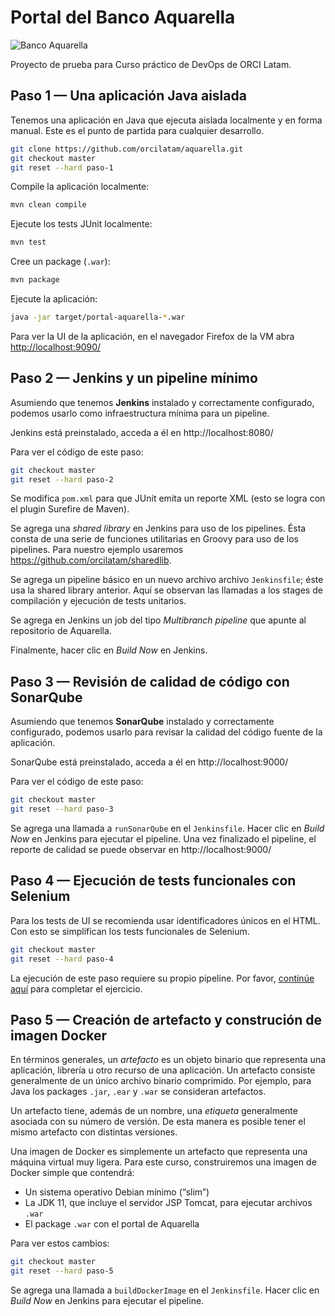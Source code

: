 # Portal del Banco Aquarella

![Banco Aquarella](https://raw.githubusercontent.com/orcilatam/aquarella/master/src/main/resources/static/img/banco-aquarella.png)

Proyecto de prueba para Curso práctico de DevOps de ORCI Latam.

## Paso 1 — Una aplicación Java aislada

Tenemos una aplicación en Java que ejecuta aislada localmente y en forma manual. Este es el punto de partida para cualquier desarrollo.

```sh
git clone https://github.com/orcilatam/aquarella.git
git checkout master
git reset --hard paso-1
```

Compile la aplicación localmente:

```sh
mvn clean compile
```

Ejecute los tests JUnit localmente:

```sh
mvn test
```

Cree un package (`.war`):

```sh
mvn package
```

Ejecute la aplicación:

```sh
java -jar target/portal-aquarella-*.war
```

Para ver la UI de la aplicación, en el navegador Firefox de la VM abra [http://localhost:9090/](http://localhost:9090/)

## Paso 2 — Jenkins y un pipeline mínimo

Asumiendo que tenemos **Jenkins** instalado y correctamente configurado, podemos usarlo como infraestructura mínima para un pipeline.

Jenkins está preinstalado, acceda a él en http://localhost:8080/

Para ver el código de este paso:

```sh
git checkout master
git reset --hard paso-2
```

Se modifica `pom.xml` para que JUnit emita un reporte XML (esto se logra con el plugin Surefire de Maven).

Se agrega una *shared library* en Jenkins para uso de los pipelines. Ésta consta de una serie de funciones utilitarias en Groovy para uso de los pipelines. Para nuestro ejemplo usaremos https://github.com/orcilatam/sharedlib.

Se agrega un pipeline básico en un nuevo archivo archivo  `Jenkinsfile`; éste usa la shared library anterior. Aquí se observan las llamadas a los stages de compilación y ejecución de tests unitarios.

Se agrega en Jenkins un job del tipo *Multibranch pipeline* que apunte al repositorio de Aquarella.

Finalmente, hacer clic en *Build Now* en Jenkins.

## Paso 3 — Revisión de calidad de código con SonarQube

Asumiendo que tenemos **SonarQube** instalado y correctamente configurado, podemos usarlo para revisar la calidad del código fuente de la aplicación.

SonarQube está preinstalado, acceda a él en http://localhost:9000/

Para ver el código de este paso:

```sh
git checkout master
git reset --hard paso-3
```

Se agrega una llamada a `runSonarQube` en el `Jenkinsfile`.  Hacer clic en *Build Now* en Jenkins para ejecutar el pipeline. Una vez finalizado el pipeline, el reporte de calidad se puede observar en http://localhost:9000/

## Paso 4 — Ejecución de tests funcionales con Selenium

Para los tests de UI se recomienda usar identificadores únicos en el HTML. Con esto se simplifican los tests funcionales de Selenium.

```sh
git checkout master
git reset --hard paso-4
```

La ejecución de este paso requiere su propio pipeline. Por favor, [continúe aquí](https://github.com/orcilatam/selenium/) para completar el ejercicio.

## Paso 5 — Creación de artefacto y construción de imagen Docker

En términos generales, un _artefacto_ es un objeto binario que representa una aplicación, librería u otro recurso de una aplicación. Un artefacto consiste generalmente de un único archivo binario comprimido. Por ejemplo, para Java los packages `.jar`, `.ear` y `.war` se consideran artefactos.

Un artefacto tiene, además de un nombre, una *etiqueta* generalmente asociada con su número de versión. De esta manera es posible tener el mismo artefacto con distintas versiones.

Una imagen de Docker es simplemente un artefacto que representa una máquina virtual muy ligera. Para este curso, construiremos una imagen de Docker simple que contendrá:

- Un sistema operativo Debian mínimo (“slim”)
- La JDK 11, que incluye el servidor JSP Tomcat, para ejecutar archivos `.war`
- El package `.war` con el portal de Aquarella

Para ver estos cambios:

```sh
git checkout master
git reset --hard paso-5
```

Se agrega una llamada a `buildDockerImage` en el `Jenkinsfile`.  Hacer clic en *Build Now* en Jenkins para ejecutar el pipeline.
